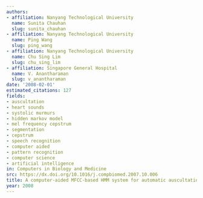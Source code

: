 ```yaml
---
authors:
- affiliation: Nanyang Technological University
  name: Sunita Chauhan
  slug: sunita_chauhan
- affiliation: Nanyang Technological University
  name: Ping Wang
  slug: ping_wang
- affiliation: Nanyang Technological University
  name: Chu Sing Lim
  slug: chu_sing_lim
- affiliation: Singapore General Hospital
  name: V. Anantharaman
  slug: v_anantharaman
date: '2008-02-01'
estimated_citations: 127
fields:
- auscultation
- heart sounds
- systolic murmurs
- hidden markov model
- mel frequency cepstrum
- segmentation
- cepstrum
- speech recognition
- computer aided
- pattern recognition
- computer science
- artificial intelligence
in: Computers in Biology and Medicine
src: https://dx.doi.org/10.1016/j.compbiomed.2007.10.006
title: A computer-aided MFCC-based HMM system for automatic auscultation
year: 2008
---
```

